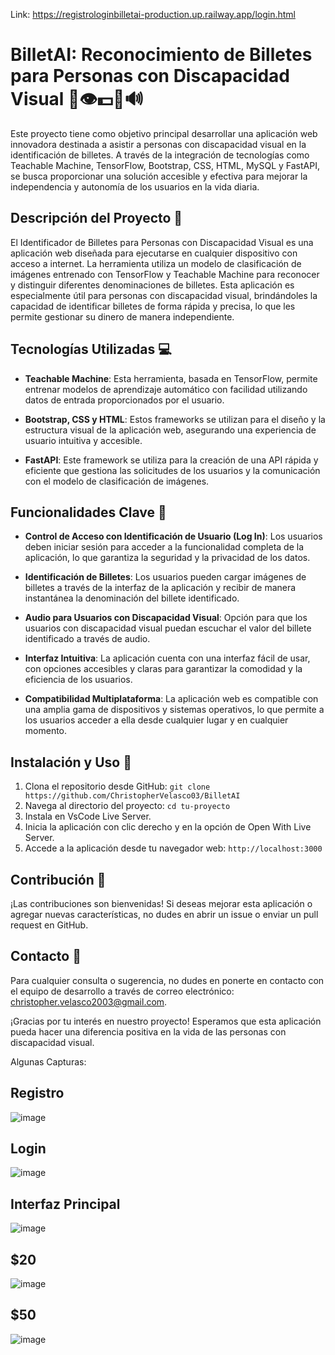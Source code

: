 Link: https://registrologinbilletai-production.up.railway.app/login.html

# BilletAI: Reconocimiento de Billetes para Personas con Discapacidad Visual 🎉👁️💵📱🔊

Este proyecto tiene como objetivo principal desarrollar una aplicación web innovadora destinada a asistir a personas con discapacidad visual en la identificación de billetes. A través de la integración de tecnologías como Teachable Machine, TensorFlow, Bootstrap, CSS, HTML, MySQL y FastAPI, se busca proporcionar una solución accesible y efectiva para mejorar la independencia y autonomía de los usuarios en la vida diaria.

## Descripción del Proyecto 📝

El Identificador de Billetes para Personas con Discapacidad Visual es una aplicación web diseñada para ejecutarse en cualquier dispositivo con acceso a internet. La herramienta utiliza un modelo de clasificación de imágenes entrenado con TensorFlow y Teachable Machine para reconocer y distinguir diferentes denominaciones de billetes. Esta aplicación es especialmente útil para personas con discapacidad visual, brindándoles la capacidad de identificar billetes de forma rápida y precisa, lo que les permite gestionar su dinero de manera independiente.

## Tecnologías Utilizadas 💻

- **Teachable Machine**: Esta herramienta, basada en TensorFlow, permite entrenar modelos de aprendizaje automático con facilidad utilizando datos de entrada proporcionados por el usuario.

- **Bootstrap, CSS y HTML**: Estos frameworks se utilizan para el diseño y la estructura visual de la aplicación web, asegurando una experiencia de usuario intuitiva y accesible.

- **FastAPI**: Este framework se utiliza para la creación de una API rápida y eficiente que gestiona las solicitudes de los usuarios y la comunicación con el modelo de clasificación de imágenes.

## Funcionalidades Clave 🔑
- **Control de Acceso con Identificación de Usuario (Log In)**: Los usuarios deben iniciar sesión para acceder a la funcionalidad completa de la aplicación, lo que garantiza la seguridad y la privacidad de los datos.

- **Identificación de Billetes**: Los usuarios pueden cargar imágenes de billetes a través de la interfaz de la aplicación y recibir de manera instantánea la denominación del billete identificado.

- **Audio para Usuarios con Discapacidad Visual**: Opción para que los usuarios con discapacidad visual puedan escuchar el valor del billete identificado a través de audio.

- **Interfaz Intuitiva**: La aplicación cuenta con una interfaz fácil de usar, con opciones accesibles y claras para garantizar la comodidad y la eficiencia de los usuarios.

- **Compatibilidad Multiplataforma**: La aplicación web es compatible con una amplia gama de dispositivos y sistemas operativos, lo que permite a los usuarios acceder a ella desde cualquier lugar y en cualquier momento.

## Instalación y Uso 🚀

1. Clona el repositorio desde GitHub: `git clone https://github.com/ChristopherVelasco03/BilletAI`
2. Navega al directorio del proyecto: `cd tu-proyecto`
3. Instala en VsCode Live Server.
4. Inicia la aplicación con clic derecho y en la opción de Open With Live Server.
5. Accede a la aplicación desde tu navegador web: `http://localhost:3000`

## Contribución 🤝

¡Las contribuciones son bienvenidas! Si deseas mejorar esta aplicación o agregar nuevas características, no dudes en abrir un issue o enviar un pull request en GitHub.

## Contacto 📧

Para cualquier consulta o sugerencia, no dudes en ponerte en contacto con el equipo de desarrollo a través de correo electrónico: [christopher.velasco2003@gmail.com](mailto:christopher.velasco2003@gmail.com).

¡Gracias por tu interés en nuestro proyecto! Esperamos que esta aplicación pueda hacer una diferencia positiva en la vida de las personas con discapacidad visual.

Algunas Capturas:
## Registro 
![image](https://github.com/ChristopherVelasco03/BilletAI/assets/155390541/ff70c3db-3965-4523-a0ba-6245bb28dcae)

## Login
![image](https://github.com/ChristopherVelasco03/BilletAI/assets/155390541/902db4eb-3008-445c-922f-da492332616a)

## Interfaz Principal
![image](https://github.com/ChristopherVelasco03/BilletAI/assets/155390541/7735d332-bce2-408a-8388-3a7cc106d4d4)

## $20 
![image](https://github.com/ChristopherVelasco03/BilletAI/assets/155390541/71f12a53-16a3-4b49-9bff-d623b3be5968)

## $50
![image](https://github.com/ChristopherVelasco03/BilletAI/assets/155390541/f85b83e6-6cee-4499-bc16-ce39ab578269)
